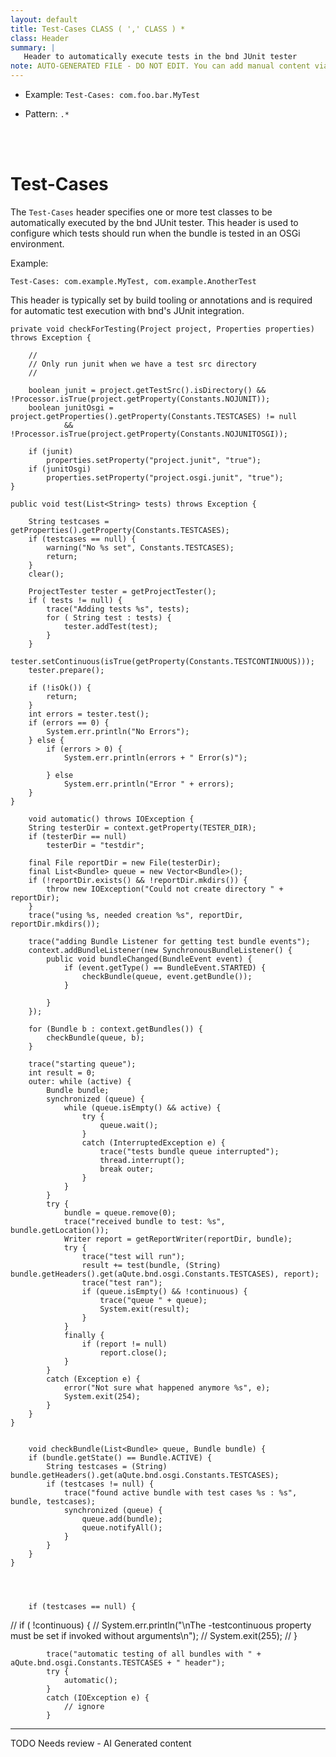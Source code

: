 ```yaml
---
layout: default
title: Test-Cases CLASS ( ',' CLASS ) *
class: Header
summary: |
   Header to automatically execute tests in the bnd JUnit tester
note: AUTO-GENERATED FILE - DO NOT EDIT. You can add manual content via same filename in ext folder. 
---
```


- Example: `Test-Cases: com.foo.bar.MyTest`

- Pattern: `.*`

<!-- Manual content from: ext/test_cases.md --><br /><br />

# Test-Cases

The `Test-Cases` header specifies one or more test classes to be automatically executed by the bnd JUnit tester. This header is used to configure which tests should run when the bundle is tested in an OSGi environment.

Example:

```
Test-Cases: com.example.MyTest, com.example.AnotherTest
```

This header is typically set by build tooling or annotations and is required for automatic test execution with bnd's JUnit integration.


	private void checkForTesting(Project project, Properties properties) throws Exception {

		//
		// Only run junit when we have a test src directory
		//

		boolean junit = project.getTestSrc().isDirectory() && !Processor.isTrue(project.getProperty(Constants.NOJUNIT));
		boolean junitOsgi = project.getProperties().getProperty(Constants.TESTCASES) != null
				&& !Processor.isTrue(project.getProperty(Constants.NOJUNITOSGI));

		if (junit)
			properties.setProperty("project.junit", "true");
		if (junitOsgi)
			properties.setProperty("project.osgi.junit", "true");
	}

	public void test(List<String> tests) throws Exception {

		String testcases = getProperties().getProperty(Constants.TESTCASES);
		if (testcases == null) {
			warning("No %s set", Constants.TESTCASES);
			return;
		}
		clear();

		ProjectTester tester = getProjectTester();
		if ( tests != null) {
			trace("Adding tests %s", tests);
			for ( String test : tests) {
				tester.addTest(test);
			}
		}
		tester.setContinuous(isTrue(getProperty(Constants.TESTCONTINUOUS)));
		tester.prepare();

		if (!isOk()) {
			return;
		}
		int errors = tester.test();
		if (errors == 0) {
			System.err.println("No Errors");
		} else {
			if (errors > 0) {
				System.err.println(errors + " Error(s)");

			} else
				System.err.println("Error " + errors);
		}
	}

		void automatic() throws IOException {
		String testerDir = context.getProperty(TESTER_DIR);
		if (testerDir == null)
			testerDir = "testdir";

		final File reportDir = new File(testerDir);
		final List<Bundle> queue = new Vector<Bundle>();
		if (!reportDir.exists() && !reportDir.mkdirs()) {
			throw new IOException("Could not create directory " + reportDir);
		}
		trace("using %s, needed creation %s", reportDir, reportDir.mkdirs());

		trace("adding Bundle Listener for getting test bundle events");
		context.addBundleListener(new SynchronousBundleListener() {
			public void bundleChanged(BundleEvent event) {
				if (event.getType() == BundleEvent.STARTED) {
					checkBundle(queue, event.getBundle());
				}

			}
		});

		for (Bundle b : context.getBundles()) {
			checkBundle(queue, b);
		}

		trace("starting queue");
		int result = 0;
		outer: while (active) {
			Bundle bundle;
			synchronized (queue) {
				while (queue.isEmpty() && active) {
					try {
						queue.wait();
					}
					catch (InterruptedException e) {
						trace("tests bundle queue interrupted");
						thread.interrupt();
						break outer;
					}
				}
			}
			try {
				bundle = queue.remove(0);
				trace("received bundle to test: %s", bundle.getLocation());
				Writer report = getReportWriter(reportDir, bundle);
				try {
					trace("test will run");
					result += test(bundle, (String) bundle.getHeaders().get(aQute.bnd.osgi.Constants.TESTCASES), report);
					trace("test ran");
					if (queue.isEmpty() && !continuous) {
						trace("queue " + queue);
						System.exit(result);
					}
				}
				finally {
					if (report != null)
						report.close();
				}
			}
			catch (Exception e) {
				error("Not sure what happened anymore %s", e);
				System.exit(254);
			}
		}
	}
	
	
		void checkBundle(List<Bundle> queue, Bundle bundle) {
		if (bundle.getState() == Bundle.ACTIVE) {
			String testcases = (String) bundle.getHeaders().get(aQute.bnd.osgi.Constants.TESTCASES);
			if (testcases != null) {
				trace("found active bundle with test cases %s : %s", bundle, testcases);
				synchronized (queue) {
					queue.add(bundle);
					queue.notifyAll();
				}
			}
		}
	}

	
	
	
		if (testcases == null) {
//			if ( !continuous) {
//				System.err.println("\nThe -testcontinuous property must be set if invoked without arguments\n");
//				System.exit(255);
//			}
				
			trace("automatic testing of all bundles with " + aQute.bnd.osgi.Constants.TESTCASES + " header");
			try {
				automatic();
			}
			catch (IOException e) {
				// ignore
			}


<hr />
TODO Needs review - AI Generated content
